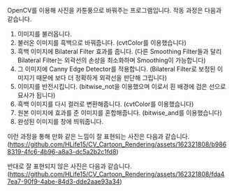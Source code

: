 OpenCV를 이용해 사진을 카툰풍으로 바꿔주는 프로그램입니다.
작동 과정은 다음과 같습니다.

1. 이미지를 불러옵니다.
2. 불러온 이미지를 흑백으로 바꿔줍니다. (cvtColor를 이용했습니다)
3. 흑백 이미지에 Bilateral Filter 효과를 줍니다. (다른 Smoothing Filter들과 달리 Bilateral Filter는 외곽선의 손상을 최소화하며 Smoothing이 가능합니다)
4. 그 이미지에 Canny Edge Detector를 적용합니다. (Bilateral Filter로 보정된 이미지기 때문에 보다 더 정확하게 외곽선을 판단해 그립니다)
5. 이미지를 반전시킵니다. (bitwise_not을 이용했으며 이로서 흰 배경에 검은 선으로 묘사가 됩니다)
6. 흑백 이미지를 다시 컬러로 변환해줍니다. (cvtColor를 이용했습니다)
7. 원본 이미지에 효과를 준 이미지를 혼합해줍니다. (bitwise_and를 이용했습니다)
8. 완성된 이미지를 창에 띄워줍니다.

이런 과정을 통해 만화 같은 느낌이 잘 표현되는 사진은 다음과 같습니다.
(https://github.com/HLife15/CV_Cartoon_Rendering/assets/162321808/b9868319-4fc6-4b96-a8a3-dc5a2b2c1fd8)

반대로 잘 표현되지 않은 사진은 다음과 같습니다.
(https://github.com/HLife15/CV_Cartoon_Rendering/assets/162321808/fda47ea7-90f9-4abe-84d3-dde2aae93a34)
